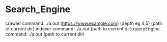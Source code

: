 # Search_Engine

crawler command: ./a.out (https://www.example.com) (depth eg 4,5) (path of current dir) 
indexer command: ./a.out (path to current dir)
queryEngine command: ./a.out (path to current dir)